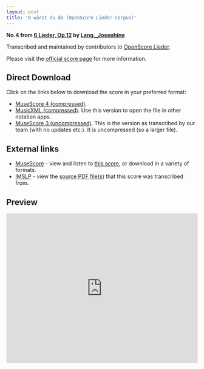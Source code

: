 ```yaml
---
layout: post
title: 'O wärst du da (OpenScore Lieder Corpus)'
---
```


__No.4 from [6 Lieder, Op.12](https://fourscoreandmore.org/openscore/lieder/Lang%2C_Josephine/6_Lieder%2C_Op.12/) by [Lang,_Josephine](https://fourscoreandmore.org/openscore/lieder/Lang%2C_Josephine)__

Transcribed and maintained by contributors to [OpenScore Lieder].

Please visit the [official score page] for more information.

[official score page]: https://musescore.com/openscore-lieder-corpus/scores/6059127
[OpenScore Lieder]: https://musescore.com/openscore-lieder-corpus

## Direct Download

Click on the links below to download the score in your preferred format:
- [MuseScore 4 (compressed)](https://fourscoreandmore.org/openscore/lieder/Lang%2C_Josephine/6_Lieder%2C_Op.12/4_O_w%C3%A4rst_du_da.mscz).
- [MusicXML (compressed)](https://fourscoreandmore.org/openscore/lieder/Lang%2C_Josephine/6_Lieder%2C_Op.12/4_O_w%C3%A4rst_du_da.mxl). Use this version to open the file in other notation apps.
- [MuseScore 3 (uncompressed)](https://raw.githubusercontent.com/OpenScore/Lieder/refs/heads/main/scores/Lang%2C_Josephine/6_Lieder%2C_Op.12/4_O_w%C3%A4rst_du_da/lc6059127.mscx). This is the version as transcribed by our team (with no updates etc.). It is uncompressed (so a larger file).

## External links

- [MuseScore] - view and listen to [this score][MuseScore], or download in a variety of formats.
- [IMSLP] - view the [source PDF file(s)][IMSLP] that this score was transcribed from.

[MuseScore]: https://musescore.com/score/6059127
[IMSLP]: https://imslp.org/wiki/Special:ReverseLookup/616473

## Preview

<iframe width="100%" height="394" src="https://musescore.com/openscore-lieder-corpus/scores/6059127/embed" frameborder="0" allowfullscreen allow="autoplay; fullscreen"></iframe>
